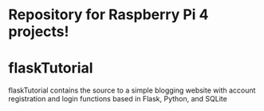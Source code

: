 # Repository for Raspberry Pi 4 projects! 

# flaskTutorial

flaskTutorial contains the source to a simple blogging website with account registration and login functions based in Flask, Python, and SQLite
